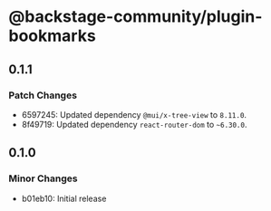 # @backstage-community/plugin-bookmarks

## 0.1.1

### Patch Changes

- 6597245: Updated dependency `@mui/x-tree-view` to `8.11.0`.
- 8f49719: Updated dependency `react-router-dom` to `~6.30.0`.

## 0.1.0

### Minor Changes

- b01eb10: Initial release
